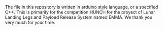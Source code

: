 The file in this repository is written in arduino style language, or a specified C++. 
This is primarily for the competition HUNCH for the proyect of Lunar Landing Legs and Payload Release System named EMMA.
We thank you very much for your time.
